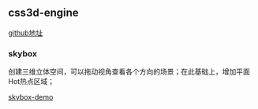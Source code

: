 ## css3d-engine

[github地址](https://github.com/shrekshrek/css3d-engine)

### skybox
创建三维立体空间，可以拖动视角查看各个方向的场景；在此基础上，增加平面Hot热点区域；

[skybox-demo](https://rengarxiao.com/elfin-demo/vr/css3d-engine/skybox.html)
